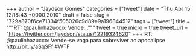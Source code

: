 
+++
author = "Jaydson Gomes"
categories = ["tweet"]
date = "Thu Apr 15 12:18:43 +0000 2010"
draft = false
slug = "729a870f6ce71334f505026c9d89e9a196844517"
tags = ["tweet"]
title = """RT: @paulinhazucco: Vende..."""
tweet = true
micro = true
tweet_url = "https://twitter.com/jaydson/status/12219324620"
+++
RT: @paulinhazucco: Vende-se vaga para sobreviver ao apocalipse http://bit.ly/aSqSFf #WTF

